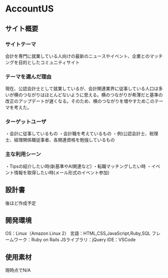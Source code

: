 # AccountUS
## サイト概要
### サイトテーマ
会計を専門に就業している人向けの最新のニュースやイベント、企業とのマッチングを目的としたコミュニティサイト
​
### テーマを選んだ理由
現在、公認会計士として就業しているが、会計関連業界に従事している人口は多いが横のつながりはほとんどないように思える。横のつながりが希薄だと基準の改正のアップデートが遅くなる。そのため、横のつながりを増やすためこのテーマを考えた。
### ターゲットユーザ
・会計に従事しているもの
・会計職を考えているもの
・例)​公認会計士、税理士、経理関係職従事者、各関連資格を勉強しているもの
### 主な利用シーン
・Tipsの紹介したい時(新基準やAI関連など)
・転職マッチングしたい時
・イベント情報を取得したい時(メール形式のイベント参加) 
​
## 設計書
後ほど作成予定
​
## 開発環境
OS：Linux（Amazon Linux 2）
言語：HTML,CSS,JavaScript,Ruby,SQL
フレームワーク：Ruby on Rails
JSライブラリ：jQuery
IDE：VSCode​
​
## 使用素材
現時点でN/A
